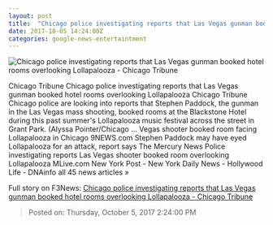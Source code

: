 ```yaml
---
layout: post
title:  "Chicago police investigating reports that Las Vegas gunman booked hotel rooms overlooking Lollapalooza - Chicago Tribune"
date: 2017-10-05 14:24:00Z
categories: google-news-entertaintment
---
```


![Chicago police investigating reports that Las Vegas gunman booked hotel rooms overlooking Lollapalooza - Chicago Tribune](http://www.trbimg.com/img-59d63295/turbine/ct-las-vegas-gunman-lollapalooza-20171005)

Chicago Tribune Chicago police investigating reports that Las Vegas gunman booked hotel rooms overlooking Lollapalooza Chicago Tribune Chicago police are looking into reports that Stephen Paddock, the gunman in the Las Vegas mass shooting, booked rooms at the Blackstone Hotel during this past summer's Lollapalooza music festival across the street in Grant Park. (Alyssa Pointer/Chicago ... Vegas shooter booked room facing Lollapalooza in Chicago 9NEWS.com Stephen Paddock may have eyed Lollapalooza for an attack, report says The Mercury News Police investigating reports Las Vegas shooter booked room overlooking Lollapalooza MLive.com New York Post - New York Daily News - Hollywood Life - DNAinfo all 45 news articles »


Full story on F3News: [Chicago police investigating reports that Las Vegas gunman booked hotel rooms overlooking Lollapalooza - Chicago Tribune](http://www.f3nws.com/n/kGEb3B)

> Posted on: Thursday, October 5, 2017 2:24:00 PM
